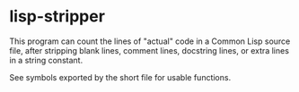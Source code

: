 lisp-stripper
=============

This program can count the lines of "actual" code in a Common Lisp source file,
after stripping blank lines, comment lines, docstring lines,
or extra lines in a string constant.

See symbols exported by the short file for usable functions.
